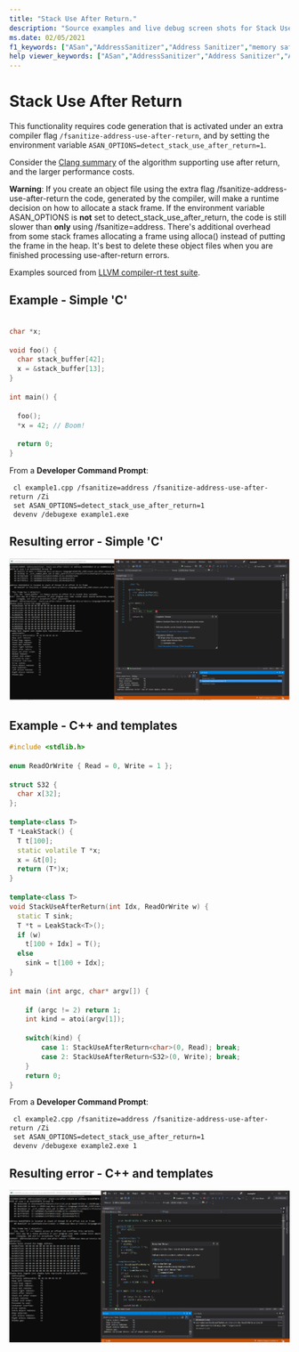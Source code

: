 ```yaml
---
title: "Stack Use After Return."
description: "Source examples and live debug screen shots for Stack Use After Return errors."
ms.date: 02/05/2021
f1_keywords: ["ASan","AddressSanitizer","Address Sanitizer","memory safety","Stack Use After Return", "ASan examples"]
help viewer_keywords: ["ASan","AddressSanitizer","Address Sanitizer","ASan examples","Stack Use After Return"]
---
```


# Stack Use After Return

This functionality requires code generation that is activated under an extra compiler flag `/fsanitize-address-use-after-return`, and by setting the environment variable `ASAN_OPTIONS=detect_stack_use_after_return=1`.

Consider the [Clang summary](https://github.com/google/sanitizers/wiki/AddressSanitizerUseAfterReturn) of the algorithm supporting use after return, and the larger performance costs.

**Warning**: If you create an object file using the extra flag /fsanitize-address-use-after-return the code, generated by the compiler, will make a runtime decision on how to allocate a stack frame.  If the environment variable ASAN_OPTIONS is **not** set to detect_stack_use_after_return, the code is still slower than **only** using /fsanitize=address. There's additional overhead from some stack frames allocating a frame using alloca() instead of putting the frame in the heap. It's best to delete these object files when you are finished processing use-after-return errors.

Examples sourced from [LLVM compiler-rt test suite](https://github.com/llvm/llvm-project/tree/main/compiler-rt/test/asan/TestCases).

## Example - Simple 'C'

```cpp

char *x;

void foo() {
  char stack_buffer[42];
  x = &stack_buffer[13];
}

int main() {

  foo();
  *x = 42; // Boom!

  return 0;
}

```

From a **Developer Command Prompt**:
```
 cl example1.cpp /fsanitize=address /fsanitize-address-use-after-return /Zi
 set ASAN_OPTIONS=detect_stack_use_after_return=1
 devenv /debugexe example1.exe
```

## Resulting error - Simple 'C'

![example1](SRC_CODE/stack-use-after-return/example1.PNG)

## Example - C++ and templates

```cpp
#include <stdlib.h>

enum ReadOrWrite { Read = 0, Write = 1 };

struct S32 {
  char x[32];
};

template<class T>
T *LeakStack() {
  T t[100];
  static volatile T *x;
  x = &t[0];
  return (T*)x;
}

template<class T>
void StackUseAfterReturn(int Idx, ReadOrWrite w) {
  static T sink;
  T *t = LeakStack<T>();
  if (w)
    t[100 + Idx] = T();
  else
    sink = t[100 + Idx];
}

int main (int argc, char* argv[]) {

    if (argc != 2) return 1;
    int kind = atoi(argv[1]);

    switch(kind) {
        case 1: StackUseAfterReturn<char>(0, Read); break;
        case 2: StackUseAfterReturn<S32>(0, Write); break;
    }
    return 0;
}
```

From a **Developer Command Prompt**:
```
 cl example2.cpp /fsanitize=address /fsanitize-address-use-after-return /Zi
 set ASAN_OPTIONS=detect_stack_use_after_return=1
 devenv /debugexe example2.exe 1
```

## Resulting error - C++ and templates

![example2](SRC_CODE/stack-use-after-return/example2.PNG)
